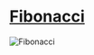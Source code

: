 # [Fibonacci](https://de.wikipedia.org/wiki/Fibonacci-Folge)

![Fibonacci](https://upload.wikimedia.org/wikipedia/commons/0/0c/Fibonacci_sequence_-_optional_starting_with_zero.jpg)
